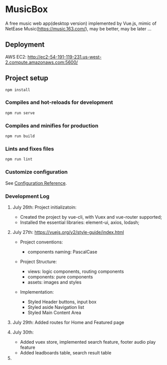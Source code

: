 # MusicBox

A free music web app(desktop version) implemented by Vue.js, mimic of NetEase Music(https://music.163.com/), may be better, may be later ...

## Deployment

AWS EC2: http://ec2-54-191-119-231.us-west-2.compute.amazonaws.com:5600/

## Project setup

```
npm install
```

### Compiles and hot-reloads for development

```
npm run serve
```

### Compiles and minifies for production

```
npm run build
```

### Lints and fixes files

```
npm run lint
```

### Customize configuration

See [Configuration Reference](https://cli.vuejs.org/config/).

### Development Log

1. July 26th: Project initializatoin:

   - Created the project by vue-cli, with Vuex and vue-router supported;
   - Installed the essential libraries: element-ui, axios, lodash;

2. July 27th: https://vuejs.org/v2/style-guide/index.html

   - Project conventions:

     - components naming: PascalCase

   - Project Structure:

     - views: logic components, routing components
     - components: pure components
     - assets: images and styles

   - Implementation:
     - Styled Header buttons, input box
     - Styled aside Navigation list
     - Styled Main Content Area

3. July 29th: Added routes for Home and Featured page

4. July 30th:

   - Added vuex store, implemented search feature, footer audio play feature
   - Added leadboards table, search result table

5.
